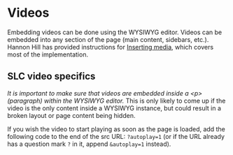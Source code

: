 # Videos

Embedding videos can be done using the WYSIWYG editor.
Videos can be embedded into any section of the page (main content, sidebars, etc.).
Hannon Hill has provided instructions for [Inserting media](http://www.hannonhill.com/kb/WYSIWYG/index.html#inserting-media), which covers most of the implementation.

## SLC video specifics

_It is important to make sure that videos are embedded inside a &lt;p&gt; (paragraph) within the WYSIWYG editor._
This is only likely to come up if the video is the only content inside a WYSIWYG instance, but could result in a broken layout or page content being hidden.

If you wish the video to start playing as soon as the page is loaded, add the following code to the end of the src URL: `?autoplay=1` (or if the URL already has a question mark `?` in it, append `&autoplay=1` instead).
